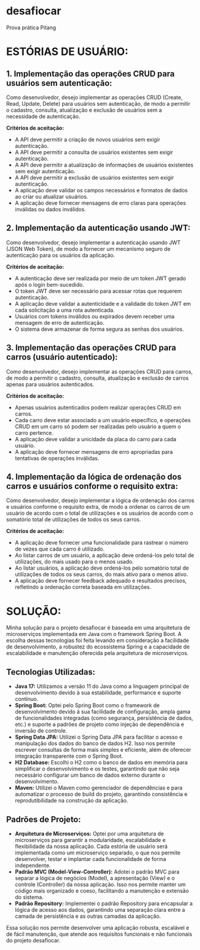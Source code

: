 <h1>desafiocar</h1>
<p>Prova prática Pitang</p>

<h1>ESTÓRIAS DE USUÁRIO:</h1>

<h2>1. Implementação das operações CRUD para usuários sem autenticação:</h2>
<p>Como desenvolvedor, desejo implementar as operações CRUD (Create, Read, Update, Delete) para usuários sem autenticação, de modo a permitir o cadastro, consulta, atualização e exclusão de usuários sem a necessidade de autenticação.</p>
<p><b>Critérios de aceitação:</b></p>
<ul>
<li>A API deve permitir a criação de novos usuários sem exigir autenticação.</li> 

<li>A API deve permitir a consulta de usuários existentes sem exigir autenticação.</li> 

<li>A API deve permitir a atualização de informações de usuários existentes sem exigir autenticação.</li> 

<li>A API deve permitir a exclusão de usuários existentes sem exigir autenticação.</li> 

<li>A aplicação deve validar os campos necessários e formatos de dados ao criar ou atualizar usuários.</li> 

<li>A aplicação deve fornecer mensagens de erro claras para operações inválidas ou dados inválidos.</li> 
</ul>

<h2>2. Implementação da autenticação usando JWT:</h2>
<p>Como desenvolvedor, desejo implementar a autenticação usando JWT (JSON Web Token), de modo a fornecer um mecanismo seguro de autenticação para os usuários da aplicação.</p>
<p><b>Critérios de aceitação:</b></p>
<ul>
<li>A autenticação deve ser realizada por meio de um token JWT gerado após o login bem-sucedido.</li>  

<li>O token JWT deve ser necessário para acessar rotas que requerem autenticação.</li> 

<li>A aplicação deve validar a autenticidade e a validade do token JWT em cada solicitação a uma rota autenticada.</li>  

<li>Usuários com tokens inválidos ou expirados devem receber uma mensagem de erro de autenticação.</li>  

<li>O sistema deve armazenar de forma segura as senhas dos usuários.</li>  
</ul>

<h2>3. Implementação das operações CRUD para carros (usuário autenticado):</h2>
<p>Como desenvolvedor, desejo implementar as operações CRUD para carros, de modo a permitir o cadastro, consulta, atualização e exclusão de carros apenas para usuários autenticados.</p>
<p><b>Critérios de aceitação:</b></p>
<ul>
<li>Apenas usuários autenticados podem realizar operações CRUD em carros.</li>  

<li>Cada carro deve estar associado a um usuário específico, e operações CRUD em um carro só podem ser realizadas pelo usuário a quem o carro pertence.</li>  

<li>A aplicação deve validar a unicidade da placa do carro para cada usuário.</li>   

<li>A aplicação deve fornecer mensagens de erro apropriadas para tentativas de operações inválidas.</li>   
</ul>

<h2>4. Implementação da lógica de ordenação dos carros e usuários conforme o requisito extra:</h2>
<p>Como desenvolvedor, desejo implementar a lógica de ordenação dos carros e usuários conforme o requisito extra, de modo a ordenar os carros de um usuário de acordo com o total de utilizações e os usuários de acordo com o somatório total de utilizações de todos os seus carros.</p>
<p><b>Critérios de aceitação:</b></p>
<ul>
<li>A aplicação deve fornecer uma funcionalidade para rastrear o número de vezes que cada carro é utilizado.</li>    

<li>Ao listar carros de um usuário, a aplicação deve ordená-los pelo total de utilizações, do mais usado para o menos usado.</li>    

<li>Ao listar usuários, a aplicação deve ordená-los pelo somatório total de utilizações de todos os seus carros, do mais ativo para o menos ativo.</li>    

<li>A aplicação deve fornecer feedback adequado e resultados precisos, refletindo a ordenação correta baseada em utilizações.</li>   
</ul>

<h1>SOLUÇÃO:</h1>

<p>Minha solução para o projeto desafiocar é baseada em uma arquitetura de microserviços implementada em Java com o framework Spring Boot. A escolha dessas tecnologias foi feita levando em consideração a facilidade de desenvolvimento, a robustez do ecossistema Spring e a capacidade de escalabilidade e manutenção oferecida pela arquitetura de microserviços.</p>

<h2>Tecnologias Utilizadas:</h2>

<ul>
  <li><strong>Java 17:</strong> Utilizamos a versão 11 do Java como a linguagem principal de desenvolvimento devido à sua estabilidade, performance e suporte contínuo.</li>
  <li><strong>Spring Boot:</strong> Optei pelo Spring Boot como o framework de desenvolvimento devido à sua facilidade de configuração, ampla gama de funcionalidades integradas (como segurança, persistência de dados, etc.) e suporte a padrões de projeto como injeção de dependência e inversão de controle.</li>
  <li><strong>Spring Data JPA:</strong> Utilizei o Spring Data JPA para facilitar o acesso e manipulação dos dados do banco de dados H2. Isso nos permite escrever consultas de forma mais simples e eficiente, além de oferecer integração transparente com o Spring Boot.</li>
  <li><strong>H2 Database:</strong> Escolhi o H2 como o banco de dados em memória para simplificar o desenvolvimento e os testes, garantindo que não seja necessário configurar um banco de dados externo durante o desenvolvimento.</li>
  <li><strong>Maven:</strong> Utilizei o Maven como gerenciador de dependências e para automatizar o processo de build do projeto, garantindo consistência e reprodutibilidade na construção da aplicação.</li>
</ul>

<h2>Padrões de Projeto:</h2>

<ul>
  <li><strong>Arquitetura de Microserviços:</strong> Optei por uma arquitetura de microserviços para garantir a modularidade, escalabilidade e flexibilidade da nossa aplicação. Cada estória de usuário será implementada como um microserviço separado, o que nos permite desenvolver, testar e implantar cada funcionalidade de forma independente.</li>
  <li><strong>Padrão MVC (Model-View-Controller):</strong> Adotei o padrão MVC para separar a lógica de negócios (Model), a apresentação (View) e o controle (Controller) da nossa aplicação. Isso nos permite manter um código mais organizado e coeso, facilitando a manutenção e extensão do sistema.</li>
  <li><strong>Padrão Repository:</strong> Implementei o padrão Repository para encapsular a lógica de acesso aos dados, garantindo uma separação clara entre a camada de persistência e as outras camadas da aplicação.</li>
</ul>

<p>Essa solução nos permite desenvolver uma aplicação robusta, escalável e de fácil manutenção, que atende aos requisitos funcionais e não funcionais do projeto desafiocar.</p>

